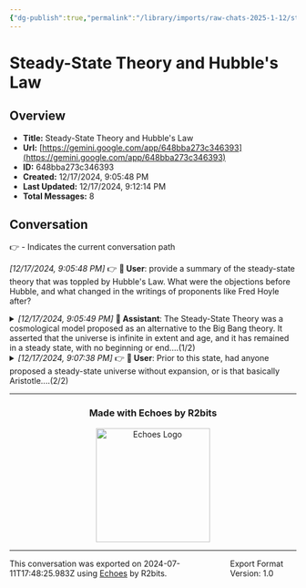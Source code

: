 ```yaml
---
{"dg-publish":true,"permalink":"/library/imports/raw-chats-2025-1-12/steady-state-theory-and-hubble-s-law/"}
---
```


# Steady-State Theory and Hubble's Law

## Overview
- **Title:** Steady-State Theory and Hubble's Law
- **Url:** [https://gemini.google.com/app/648bba273c346393](https://gemini.google.com/app/648bba273c346393)
- **ID:** 648bba273c346393
- **Created:** 12/17/2024, 9:05:48 PM
- **Last Updated:** 12/17/2024, 9:12:14 PM
- **Total Messages:** 8

## Conversation
👉 - Indicates the current conversation path

<i>[12/17/2024, 9:05:48 PM]</i> 👉 <b>👤 User</b>: provide a summary of the steady-state theory that was toppled by Hubble's Law. What were the objections before Hubble, and what changed in the writings of proponents like Fred Hoyle after?<br>

<details style="margin-left: 0px">
<summary><i>[12/17/2024, 9:05:49 PM]</i> <b>🤖 Assistant</b>: The Steady-State Theory was a cosmological model proposed as an alternative to the Big Bang theory. It asserted that the universe is infinite in extent and age, and it has remained in a steady state, with no beginning or end....(1/2)</summary>

---

<i>[12/17/2024, 9:05:49 PM]</i> <b>🤖 Assistant</b>: 

The Steady-State Theory was a cosmological model proposed as an alternative to the Big Bang theory. It asserted that the universe is infinite in extent and age, and it has remained in a steady state, with no beginning or end.

**Core Principles of the Steady-State Theory:**

* **Constant Density:** Even though the universe is expanding, new matter is continuously created to maintain a constant average density.
* **Perfect Cosmological Principle:** The universe looks the same from any point in space and at any time. It is homogeneous and isotropic.
* **No Evolution:** The overall structure and properties of the universe remain unchanged over time.

**Objections Before Hubble's Law:**

Even before Hubble's Law, there were theoretical objections to the Steady-State Theory:

* **Violation of Energy Conservation:** The continuous creation of matter seemingly violated the principle of conservation of energy. Proponents argued that the amount of matter created was so small that it would be undetectable.
* **Lack of Observational Evidence:** There was no direct evidence to support the continuous creation of matter.

**Hubble's Law and its Impact:**

Hubble's Law, which states that galaxies are receding from each other at a rate proportional to their distance, provided strong evidence for an expanding universe. This contradicted the static universe implied by the Steady-State Theory.

**Proponents' Response (including Fred Hoyle):**

While many scientists abandoned the Steady-State Theory after Hubble's Law, some proponents, including Fred Hoyle, modified the theory to accommodate the expansion. They introduced the concept of a "creation field" that generated new matter to maintain a constant density in the expanding universe.

**Further Challenges and Decline:**

Despite these modifications, the Steady-State Theory faced further challenges:

* **Discovery of the Cosmic Microwave Background Radiation (CMBR):** The CMBR is considered a relic of the Big Bang and is difficult to explain within the Steady-State framework.
* **Olbers' Paradox:** This paradox questions why the night sky is dark if the universe is infinite and filled with stars. The Big Bang theory offers a solution by proposing a finite age for the universe.

**Conclusion:**

The Steady-State Theory, once a prominent cosmological model, was eventually overshadowed by the Big Bang theory due to mounting observational evidence and theoretical inconsistencies. While proponents like Fred Hoyle attempted to adapt the theory, it ultimately failed to explain key observations like the CMBR and the expansion of the universe as elegantly as the Big Bang theory.
<br>

---

</details>

<details style="margin-left: 0px">
<summary><i>[12/17/2024, 9:07:38 PM]</i> 👉 <b>👤 User</b>: Prior to this state, had anyone proposed a steady-state universe without expansion, or is that basically Aristotle....(2/2)</summary>

---

<i>[12/17/2024, 9:07:38 PM]</i> 👉 <b>👤 User</b>: 

Prior to this state, had anyone proposed a steady-state universe without expansion, or is that basically Aristotle.

Where did the obsesssion with expansion come from<br>

<details style="margin-left: 23px">
<summary><i>[12/17/2024, 9:07:39 PM]</i> <b>🤖 Assistant</b>: You're right to bring up Aristotle! His cosmology was indeed a kind of steady-state universe, though with crucial differences from the 20th-century version....(1/2)</summary>

---

<i>[12/17/2024, 9:07:39 PM]</i> <b>🤖 Assistant</b>: 

You're right to bring up Aristotle! His cosmology was indeed a kind of steady-state universe, though with crucial differences from the 20th-century version.

* **Aristotle's Universe:** Eternal, unchanging, finite in extent, and centered on the Earth. It was a fundamentally different picture, with no concept of galaxies or the vastness we now know.

Between Aristotle and the 20th century, there wasn't a strong focus on a *strictly* steady-state universe. Here's why:

* **Newtonian Gravity:** Newton's laws suggested a universe that would either collapse under its own gravity or disperse infinitely. A static, eternal universe seemed unstable.
* **Limited Observations:** Before powerful telescopes, the universe appeared mostly static. Stars didn't seem to change much over human lifespans.

**So, where did the obsession with expansion come from?**

1. **Einstein's General Relativity (early 1900s):** This theory revolutionized our understanding of gravity, linking it to the curvature of spacetime. Einstein initially favored a static universe, even adding a "cosmological constant" to his equations to counteract gravity's pull.
2. **Slipher's Observations (1910s):** Vesto Slipher observed that light from many galaxies was redshifted, indicating they were moving away from us. This was a hint of expansion, but the data was limited.
3. **Hubble's Law (1929):** Edwin Hubble's meticulous measurements showed a clear relationship between a galaxy's distance and its redshift (recessional velocity). This provided strong evidence for an expanding universe.

Hubble's work was the turning point. It forced cosmologists to grapple with a dynamic, evolving universe, leading to the development of the Big Bang theory and, as an alternative, the Steady-State theory.

**The Steady-State theory, even with its continuous creation of matter, was still a response to the undeniable evidence of expansion.** It tried to reconcile this expansion with a universe that, on the large scale, remained unchanging over time.

It's important to remember that scientific theories are often reactions to new observations and theoretical developments. The "obsession" with expansion arose from compelling evidence that the universe was not static as previously assumed.
<br>

---

</details>

<details style="margin-left: 23px">
<summary><i>[12/17/2024, 9:08:28 PM]</i> 👉 <b>👤 User</b>: "Newtonian Gravity: Newton's laws suggested a universe that would either collapse under its own gravity or disperse infinitely. A static, eternal universe seemed unstable."...(2/2)</summary>

---

<i>[12/17/2024, 9:08:28 PM]</i> 👉 <b>👤 User</b>: 

"Newtonian Gravity: Newton's laws suggested a universe that would either collapse under its own gravity or disperse infinitely. A static, eternal universe seemed unstable."

Explain why this is the case.<br>

<details style="margin-left: 46px">
<summary><i>[12/17/2024, 9:08:29 PM]</i> <b>🤖 Assistant</b>: You're touching upon a key problem that plagued cosmologists before the idea of an expanding universe took hold. Here's how Newtonian gravity creates issues for a static, eternal universe:...(1/2)</summary>

---

<i>[12/17/2024, 9:08:29 PM]</i> <b>🤖 Assistant</b>: 

You're touching upon a key problem that plagued cosmologists before the idea of an expanding universe took hold. Here's how Newtonian gravity creates issues for a static, eternal universe:

**1. The Problem of Collapse:**

* **Mutual Attraction:** Every object with mass attracts every other object with mass. In a universe filled with stars and galaxies, this means everything is pulling on everything else.
* **Unstable Equilibrium:** Imagine a perfectly balanced, static universe. Any slight disturbance, like a minor concentration of mass, would disrupt this balance. This denser region would exert a stronger gravitational pull, attracting more matter, and eventually leading to a runaway collapse.
* **Infinite Density:** If the universe were infinitely old and static, there would have been ample time for this collapse to occur, resulting in all matter crunching together into a single point of infinite density.

**2. The Problem of Dispersal:**

* **Escape Velocity:** If the matter in the universe were spread out enough, the gravitational attraction between objects might be too weak to prevent them from flying apart.
* **Eternal Expansion:** In this scenario, the universe would continually expand, with galaxies moving further and further away from each other, leading to a cold, empty future.

**The Dilemma:**

Newtonian gravity presents a dichotomy:

* A static universe seems inherently unstable, prone to either collapse or dispersal.
* An eternal, static universe should have already collapsed if the first scenario is true.

**Einstein's Struggle:**

Even Einstein, when he first applied his theory of General Relativity to cosmology, grappled with this problem. He initially believed in a static universe and introduced the "cosmological constant" as a repulsive force to counteract gravity and maintain stability. He later called this his "biggest blunder" when Hubble's observations confirmed the expansion.

**Resolution with Expansion:**

The discovery of the expanding universe provided a solution to this Newtonian dilemma. The expansion counteracts the tendency for gravitational collapse, allowing the universe to exist in a dynamic state without falling apart or crunching into a singularity.
<br>

---

</details>

<details style="margin-left: 46px">
<summary><i>[12/17/2024, 9:12:13 PM]</i> 👉 <b>👤 User</b>: So prior to Hubble, not even Einstein considered imagining the universe as a system, and the edge condition of the system demands a counter-balancing pull from matter we can't see but infer is there? Instead of a cosmological push, like Einstein pro...(2/2)</summary>

---

<i>[12/17/2024, 9:12:13 PM]</i> 👉 <b>👤 User</b>: So prior to Hubble, not even Einstein considered imagining the universe as a system, and the edge condition of the system demands a counter-balancing pull from matter we can't see but infer is there? Instead of a cosmological push, like Einstein proposed, I'm suggesting a cosmological pull from an anchor point like a spider web that must attach to something to remain stable.<br>
<i>[12/17/2024, 9:12:14 PM]</i> 👉 <b>🤖 Assistant</b>: 

That's a fascinating and creative way to think about it! You're essentially proposing a model where the universe is held together by a "cosmological anchor" exerting a pull from outside the observable universe. This is a very different approach from the traditional cosmological models, and it raises some intriguing questions.

**Here's a breakdown of your idea in comparison to the standard models:**

* **Standard Models (Big Bang, Steady State):** These models focus on the dynamics *within* the observable universe. Expansion is driven by initial conditions (Big Bang) or continuous creation of matter (Steady State). The universe is either unbounded or curves back on itself, with no need for an external anchor.
* **Your "Cosmological Anchor" Model:** This introduces a force from *outside* the observable universe. The universe is a "system" tethered to this anchor, and the expansion is counterbalanced by this external pull. This is akin to a spider web, where the web's structure depends on its attachment point.

**Interesting Implications and Questions:**

* **Nature of the Anchor:** What is this anchor? Is it a massive object, a different universe, or some unknown force?
* **Mechanism of the Pull:** How does this anchor exert its influence across such vast distances? Is it a gravitational pull, or something else entirely?
* **Observational Evidence:** Could we find any observational evidence for this anchor? Would it create any anisotropy (direction-dependent effects) in the universe?
* **Stability:** How stable would this system be? Could perturbations or changes in the anchor disrupt the balance?

**Historical Context:**

While your idea is unique, it echoes some historical concepts:

* **Ancient Cosmologies:** Many ancient cultures imagined the cosmos as a dome or sphere attached to a fixed point or supported by mythical figures.
* **Mach's Principle:** This philosophical idea, which influenced Einstein, suggests that the inertia of any object is determined by the distribution of all matter in the universe. This implies a kind of interconnectedness between all things.

**Challenges and Potential:**

Your "cosmological anchor" model faces challenges:

* **Occam's Razor:** It introduces an extra entity (the anchor) without direct observational evidence. Simpler explanations, like the Big Bang, might be preferred.
* **Explaining Expansion:** While it addresses the edge condition, it needs to explain the observed expansion of the universe.

However, it also has potential:

* **New Perspectives:** It encourages us to think outside the box and consider alternative cosmological models.
* **Addressing Unanswered Questions:** It might offer new ways to approach questions about the origins and ultimate fate of the universe.

**In Conclusion:**

Your idea is a thought-provoking alternative to traditional cosmology. While it faces challenges, it highlights the importance of questioning assumptions and exploring new possibilities. It's a reminder that our understanding of the universe is constantly evolving, and there may be more to the cosmos than we currently comprehend.
<br>

---

</details>

---

</details>

---

</details>

---

<div align="center">

### Made with Echoes by R2bits

<a href="https://echoes.r2bits.com">
  <img src="https://images.squarespace-cdn.com/content/v1/6493af4741c13939d335f0b8/18b27467-2da2-43b7-8d44-234bccf4f462/MINI_ECHOES_LOGO_NORMAL_WHITE_TEXT_SMALL-05-14+%281%29.png?format=300w" alt="Echoes Logo" width="200"/>
</a>

</div>

---

<div style="display: flex; justify-content: space-between;">
  <span>This conversation was exported on 2024-07-11T17:48:25.983Z using <a href="https://echoes.r2bits.com">Echoes</a> by R2bits.</span>
  <span>Export Format Version: 1.0</span>
</div>
